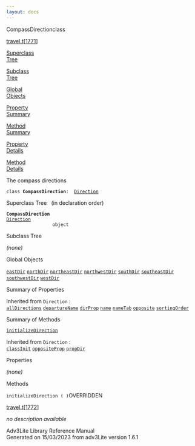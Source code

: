 ```yaml
---
layout: docs
---
```

<span class="title">CompassDirection</span><span class="type">class</span>

[travel.t](../file/travel.t.html)\[[1771](../source/travel.t.html#1771)\]

[Superclass  
Tree](#_SuperClassTree_)

[Subclass  
Tree](#_SubClassTree_)

[Global  
Objects](#_ObjectSummary_)

[Property  
Summary](#_PropSummary_)

[Method  
Summary](#_MethodSummary_)

[Property  
Details](#_Properties_)

[Method  
Details](#_Methods_)



The compass directions

`class `**`CompassDirection`**` :   `[`Direction`](../object/Direction.html)



<span id="_SuperClassTree_"></span>



<span class="hdln">Superclass Tree</span>   (in declaration order)



**`CompassDirection`**  
[`Direction`](../object/Direction.html)  
`                 object`  
<span id="_SubClassTree_"></span>



<span class="hdln">Subclass Tree</span>  



*(none)* <span id="_ObjectSummary_"></span>



<span class="hdln">Global Objects</span>  



[`eastDir`](../object/eastDir.html) [`northDir`](../object/northDir.html) [`northeastDir`](../object/northeastDir.html) [`northwestDir`](../object/northwestDir.html) [`southDir`](../object/southDir.html) [`southeastDir`](../object/southeastDir.html) [`southwestDir`](../object/southwestDir.html) [`westDir`](../object/westDir.html)
<span id="_PropSummary_"></span>



<span class="hdln">Summary of Properties</span>  





Inherited from `Direction` :  
[`allDirections`](../object/Direction.html#allDirections) [`departureName`](../object/Direction.html#departureName) [`dirProp`](../object/Direction.html#dirProp) [`name`](../object/Direction.html#name) [`nameTab`](../object/Direction.html#nameTab) [`opposite`](../object/Direction.html#opposite) [`sortingOrder`](../object/Direction.html#sortingOrder)

<span id="_MethodSummary_"></span>



<span class="hdln">Summary of Methods</span>  



[`initializeDirection`](#initializeDirection)

Inherited from `Direction` :  
[`classInit`](../object/Direction.html#classInit) [`oppositeProp`](../object/Direction.html#oppositeProp) [`propDir`](../object/Direction.html#propDir)

<span id="_Properties_"></span>



<span class="hdln">Properties</span>  



*(none)* <span id="_Methods_"></span>



<span class="hdln">Methods</span>  



<span id="initializeDirection"></span>

`initializeDirection ( )`<span class="rem">OVERRIDDEN</span>

[travel.t](../file/travel.t.html)\[[1772](../source/travel.t.html#1772)\]



*no description available*





Adv3Lite Library Reference Manual  
Generated on 15/03/2023 from adv3Lite version 1.6.1


